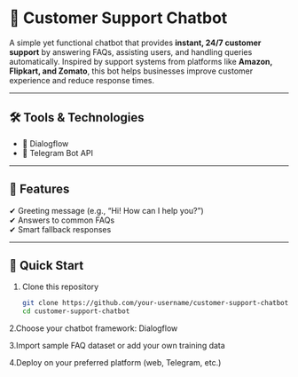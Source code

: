 # 💬 Customer Support Chatbot  

A simple yet functional chatbot that provides **instant, 24/7 customer support** by answering FAQs, assisting users, and handling queries automatically. Inspired by support systems from platforms like **Amazon, Flipkart, and Zomato**, this bot helps businesses improve customer experience and reduce response times.  

---


## 🛠️ Tools & Technologies  
- 🔧 Dialogflow   
- 💬 Telegram Bot API   


---

## 🔑 Features  
✔ Greeting message (e.g., “Hi! How can I help you?”)  
✔ Answers to common FAQs  
✔ Smart fallback responses  


---

## 🚀 Quick Start  
1. Clone this repository  
   ```bash
   git clone https://github.com/your-username/customer-support-chatbot.git
   cd customer-support-chatbot
   
2.Choose your chatbot framework: Dialogflow 

3.Import sample FAQ dataset or add your own training data

4.Deploy on your preferred platform (web, Telegram, etc.)
